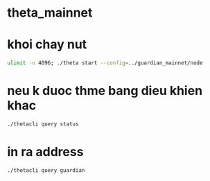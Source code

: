 # theta_mainnet

# khoi chay nut
```bash
ulimit -n 4096; ./theta start --config=../guardian_mainnet/node 
```
# neu k duoc thme bang dieu khien khac
```bash
./thetacli query status
```
# in ra address

```bash 
./thetacli query guardian
```
